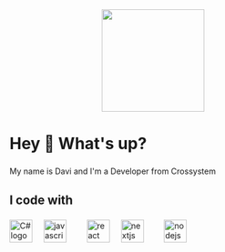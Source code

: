 
<div align="center">
  <img height="180" src="https://static.wikia.nocookie.net/pizzaria-freddy-fazbear/images/8/84/IdleFredbear.gif/revision/latest/thumbnail/width/360/height/360?cb=20160224185157&path-prefix=pt-br" />
</div>
<h1 align="left">Hey 👋 What's up?</h1>

###

<p align="left">My name is Davi and I'm a Developer from Crossystem</p>


###


###

<h2 align="left">I code with</h2>

###

<div align="left">
 <img src="https://www.vikingsoftware.com/wp-content/uploads/2024/02/C.png" height="40" alt="C# logo"  />
  <img width="12" />
  <img src="https://cdn.jsdelivr.net/gh/devicons/devicon/icons/javascript/javascript-original.svg" height="40" alt="javascript logo"  />
  <img width="12" />
  <img width="12" />
  <img src="https://cdn.jsdelivr.net/gh/devicons/devicon/icons/react/react-original.svg" height="40" alt="react logo"  />
  <img width="12" />
  <img src="https://cdn.jsdelivr.net/gh/devicons/devicon/icons/nextjs/nextjs-original.svg" height="40" alt="nextjs logo"  />
  <img width="12" />
  <img width="12" />
  <img src="https://cdn.jsdelivr.net/gh/devicons/devicon/icons/nodejs/nodejs-original.svg" height="40" alt="nodejs logo"  />
  <img width="12" />
</div>


###

